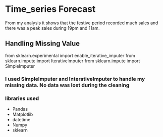 # Time_series Forecast
From my analysis it shows that the festive period recorded much sales and there was a peak sales during 19pm and 11am. 
## Handling Missing Value
from sklearn.experimental import enable_iterative_imputer
from sklearn.impute import IterativeImputer
from sklearn.impute import SimpleImputer
### I used SimpleImputer and InterativeImputer to handle my missing data. No data was lost during the cleaning

### libraries used
* Pandas
* Matplotlib
* datetime
* Numpy
* sklearn
